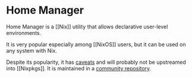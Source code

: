 # Home Manager

Home Manager is a [[Nix]] utility that allows declarative user-level environments.

It is very popular especially among [[NixOS]] users, but it can be used on any system with Nix.

Despite its popularity, it has [caveats][caveats] and will probably not be upstreamed into [[Nixpkgs]].
It is maintained in a [community repository][source].

[caveats]: https://github.com/nix-community/home-manager#words-of-warning
[source]: https://github.com/nix-community/home-manager
